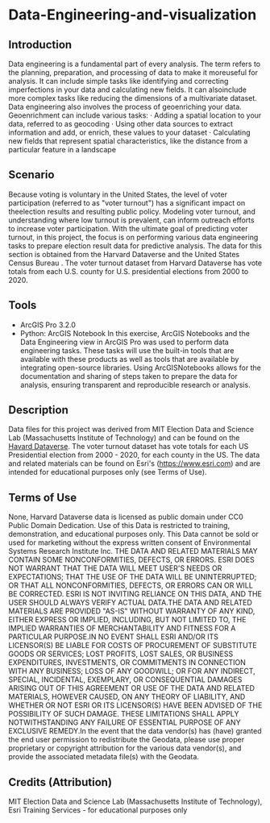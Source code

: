 # Data-Engineering-and-visualization

## Introduction
Data engineering is a fundamental part of every analysis. The term refers to the planning, preparation, and processing of data to make it moreuseful for analysis. It can include simple tasks like identifying and correcting imperfections in your data and calculating new fields. It can alsoinclude more complex tasks like reducing the dimensions of a multivariate dataset.
Data engineering also involves the process of geoenriching your data. Geoenrichment can include various tasks:
· Adding a spatial location to your data, referred to as geocoding
· Using other data sources to extract information and add, or enrich, these values to your dataset
· Calculating new fields that represent spatial characteristics, like the distance from a particular feature in a landscape

## Scenario
Because voting is voluntary in the United States, the level of voter participation (referred to as "voter turnout") has a significant impact on theelection results and resulting public policy.
Modeling voter turnout, and understanding where low turnout is prevalent, can inform outreach efforts to increase voter participation. With the ultimate goal of predicting voter turnout, in this project, the focus is on performing various data engineering tasks to prepare election result data for predictive analysis.
The data for this section is obtained from the Harvard Dataverse and the United States Census Bureau
. The voter turnout dataset from Harvard Dataverse has vote totals from each U.S. county for U.S. presidential elections from 2000 to 2020.

## Tools
- ArcGIS Pro 3.2.0
- Python: ArcGIS Notebook
In this exercise, ArcGIS Notebooks and the Data Engineering view in ArcGIS Pro was used to perform data engineering tasks. These tasks will use the built-in tools that are available with these products as well as tools that are available by integrating open-source libraries. Using ArcGISNotebooks allows for the documentation and sharing of steps taken to prepare the data for analysis, ensuring transparent and reproducible research or analysis.

## Description
Data files for this project was derived from MIT Election Data and Science Lab (Massachusetts Institute of Technology) and can be found on the [Havard Dataverse](https://dataverse.harvard.edu/dataset.xhtml?persistentId=doi:10.7910/DVN/VOQCHQ). The voter turnout dataset has vote totals for each US Presidential election from 2000 - 2020, for each county in the US. The data and related materials can be found on Esri's (https://www.esri.com) and are intended for educational purposes only (see Terms of Use).

## Terms of Use
None, Harvard Dataverse data is licensed as public domain under CC0 Public Domain Dedication.
Use of this Data is restricted to training, demonstration, and educational purposes only. This Data cannot be sold or used for marketing without the express written consent of Environmental Systems Research Institute Inc. THE DATA AND RELATED MATERIALS MAY CONTAIN SOME NONCONFORMITIES, DEFECTS, OR ERRORS. ESRI DOES NOT WARRANT THAT THE DATA WILL MEET USER'S NEEDS OR EXPECTATIONS; THAT THE USE OF THE DATA WILL BE UNINTERRUPTED; OR THAT ALL NONCONFORMITIES, DEFECTS, OR ERRORS CAN OR WILL BE CORRECTED. ESRI IS NOT INVITING RELIANCE ON THIS DATA, AND THE USER SHOULD ALWAYS VERIFY ACTUAL DATA.THE DATA AND RELATED MATERIALS ARE PROVIDED "AS-IS" WITHOUT WARRANTY OF ANY KIND, EITHER EXPRESS OR IMPLIED, INCLUDING, BUT NOT LIMITED TO, THE IMPLIED WARRANTIES OF MERCHANTABILITY AND FITNESS FOR A PARTICULAR PURPOSE.IN NO EVENT SHALL ESRI AND/OR ITS LICENSOR(S) BE LIABLE FOR COSTS OF PROCUREMENT OF SUBSTITUTE GOODS OR SERVICES; LOST PROFITS, LOST SALES, OR BUSINESS EXPENDITURES, INVESTMENTS, OR COMMITMENTS IN CONNECTION WITH ANY BUSINESS; LOSS OF ANY GOODWILL; OR FOR ANY INDIRECT, SPECIAL, INCIDENTAL, EXEMPLARY, OR CONSEQUENTIAL DAMAGES ARISING OUT OF THIS AGREEMENT OR USE OF THE DATA AND RELATED MATERIALS, HOWEVER CAUSED, ON ANY THEORY OF LIABILITY, AND WHETHER OR NOT ESRI OR ITS LICENSOR(S) HAVE BEEN ADVISED OF THE POSSIBILITY OF SUCH DAMAGE. THESE LIMITATIONS SHALL APPLY NOTWITHSTANDING ANY FAILURE OF ESSENTIAL PURPOSE OF ANY EXCLUSIVE REMEDY.In the event that the data vendor(s) has (have) granted the end user permission to redistribute the Geodata, please use proper proprietary or copyright attribution for the various data vendor(s), and provide the associated metadata file(s) with the Geodata.

## Credits (Attribution)
MIT Election Data and Science Lab (Massachusetts Institute of Technology), Esri Training Services - for educational purposes only

